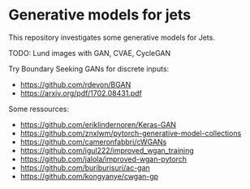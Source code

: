 Generative models for jets
==========================

This repository investigates some generative models for Jets.

TODO: Lund images with GAN, CVAE, CycleGAN


Try Boundary Seeking GANs for discrete inputs:
- https://github.com/rdevon/BGAN
- https://arxiv.org/pdf/1702.08431.pdf


Some ressources:
- https://github.com/eriklindernoren/Keras-GAN
- https://github.com/znxlwm/pytorch-generative-model-collections
- https://github.com/cameronfabbri/cWGANs
- https://github.com/igul222/improved_wgan_training
- https://github.com/jalola/improved-wgan-pytorch
- https://github.com/buriburisuri/ac-gan
- https://github.com/kongyanye/cwgan-gp